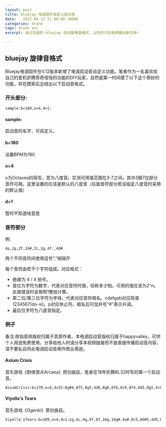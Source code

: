 ```yaml
---
layout: post
title: bluejay 电调固件自定义启动音
date:   2021-04-12 21:00:00 +0800
categories: drone
tags: drone esc
excerpt: 自己总结的 bluejay 启动旋律音格式，让你的八位电调骚出新花样~

---
```


## bluejay 旋律音格式

Bluejay电调固件在0.12版本新增了电调启动音自定义功能。笔者作为一名喜欢给自己的爱机折腾奇奇怪怪的功能的DIY玩家，自然是第一时间摸了以下这个奇妙的功能，并在摸索后总结出以下启动音格式。

### 开头部分:

```
sample:b=180,o=4,d=1:
```

#### sample:

启动音的名字，可自定义。

#### b=180

设置BPM为180

#### o=4

o为Octaves的简写，意为八度音。实测可用值范围在3-7之间。其中3跟7仅部分音符可用。这里设置的应该是默认的八度音（后面音符部分若没指定八度音时采用的默认值）

#### d=1

暂时不知道啥意思



### 音符部分

例:

```
4p,2g,2f,2d#,2c,2g,4f.,4d#.
```

两个不同音符间使用逗号“,”相隔开

每个音符由若干个字符组成。对应格式：

- 曲谱为 4 / 4 拍号。
- 首位为字符为数字，代表对应音符时值，俗称多少拍。可用的值应该为2^n。此值错误时会按照1整拍计算。
- 第二位/第三位字符为字母，代表对应音符唱名。cdefgab对应简谱1234567(do-si)。p对应休止符。唱名后可加井号"#"表示升调。
- 最后位字符为八度音指定。



### 例子

备注:原始音频版权归属于其原作者。本电调启动音版权归属于happyvalley，可供个人用途免费使用，分享给他人时请分享本视频链接而不是直接传播启动音内容，请不要私自将此电调启动音用作商业用途。

#### Axium Crisis

音乐游戏《韵律源点Arcaea》原创曲目，笔者在18年折腾BL32时写的第一个启动音。

```
AxiumCrisis:b=170,o=4,d=32:8g#4,8f5,8g5,4d6,8g6,8f6,8c6,8f4,8d5,8g5,4c6,8d6,4g5,8d4,8g#4,8c5,4g#5,8c6,8a#5,8g#5,8g4,8d5,8a5,4b5,2d#6
```

#### Viyella's Tears

音乐游戏《Ogenki》原创曲目。

```
Viyella'sTears:b=109,o=4,d=1:2g,4c,4g,4f,8f,16g,16g#,4a#,8c5,8d#5,4d5,8d#5,8a#,4p,8c,8d#,4d,8d#,4a#,8c5,8a#,8g#
```